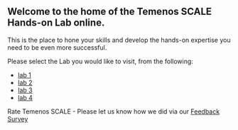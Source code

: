 ## Welcome to the home of the Temenos SCALE Hands-on Lab online. 

This is the place to hone your skills and develop the hands-on expertise you need to be even more successful.

Please select the Lab you would like to visit, from the following:
- [lab 1]()
- [lab 2]()
- [lab 3]()
- [lab 4]()




Rate Temenos SCALE - Please let us know how we did via our [Feedback Survey]()